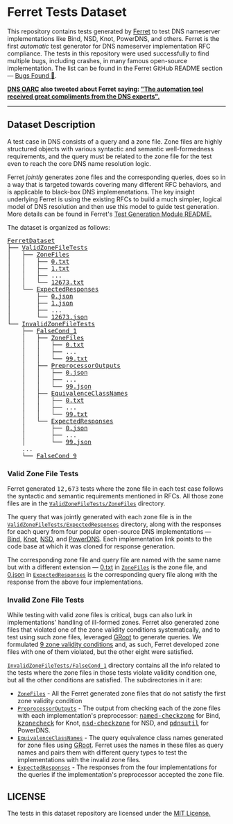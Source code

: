 # Ferret Tests Dataset

This repository contains tests generated by [Ferret](https://github.com/dns-groot/Ferret) to test DNS nameserver implementations like Bind, NSD, Knot, PowerDNS, and others. Ferret is the first _automatic_ test generator for DNS nameserver implementation RFC compliance. The tests in this repository were used successfully to find multiple bugs, including crashes, in many famous open-source implementation. The list can be found in the Ferret GitHub README section &mdash; [Bugs Found :bug:](https://github.com/dns-groot/Ferret#bugs-found).


**[DNS OARC](https://indico.dns-oarc.net/event/38/) also tweeted about Ferret saying: ["The automation tool received great compliments from the DNS experts".](https://twitter.com/dnsoarc/status/1390497128825376770)**

------------------------------------
## Dataset Description

A test case in DNS consists of a query and a zone file. Zone files are highly structured objects with various syntactic and semantic well-formedness requirements, and the query must be related to the zone file for the test even to reach the core DNS name resolution logic.

Ferret _jointly_ generates zone files and the corresponding queries, does so in a way that is targeted towards covering many different RFC behaviors, and is applicable to black-box DNS implemenetations. The key insight underlying Ferret is using the existing RFCs to build a much simpler, logical model of DNS resolution and then use this model to guide test generation. More details can be found in Ferret's [Test Generation Module README.](https://github.com/dns-groot/Ferret/tree/main/TestGenerator)

The dataset is organized as follows:

<pre>
<a href="https://github.com/dns-groot/FerretDataset">FerretDataset</a>
├── <a href="ValidZoneFileTests">ValidZoneFileTests</a>
│   ├── <a href="ValidZoneFileTests/ZoneFiles">ZoneFiles</a>
│   │   ├── <a href="ValidZoneFileTests/ZoneFiles/0.txt">0.txt</a>
│   │   ├── <a href="ValidZoneFileTests/ZoneFiles/1.txt">1.txt</a>
│   │   ├── ...
│   │   └── <a href="ValidZoneFileTests/ZoneFiles/12673.txt">12673.txt</a>
│   └── <a href="ValidZoneFileTests/ExpectedResponses">ExpectedResponses</a>
│       ├── <a href="ValidZoneFileTests/ExpectedResponses/0.json">0.json</a>
│       ├── <a href="ValidZoneFileTests/ExpectedResponses/1.json">1.json</a>
│       ├── ...
│       └── <a href="ValidZoneFileTests/ExpectedResponses/12673.json">12673.json</a>
└── <a href="InvalidZoneFileTests">InvalidZoneFileTests</a>
    ├── <a href="InvalidZoneFileTests/FalseCond_1">FalseCond_1</a>
    │   ├── <a href="InvalidZoneFileTests/FalseCond_1/ZoneFiles">ZoneFiles</a>
    │   │   ├── <a href="InvalidZoneFileTests/FalseCond_1/ZoneFiles/0.txt">0.txt</a>
    │   │   ├── ...
    │   │   └── <a href="InvalidZoneFileTests/FalseCond_1/ZoneFiles/99.txt">99.txt</a>
    │   ├── <a href="InvalidZoneFileTests/FalseCond_1/PreprocessorOutputs">PreprocessorOutputs</a>
    │   │   ├── <a href="InvalidZoneFileTests/FalseCond_1/PreprocessorOutputs/0.json">0.json</a>
    │   │   ├── ...
    │   │   └── <a href="InvalidZoneFileTests/FalseCond_1/PreprocessorOutputs/99.json">99.json</a>
    │   ├── <a href="InvalidZoneFileTests/FalseCond_1/EquivalenceClassNames">EquivalenceClassNames</a>
    │   │   ├── <a href="InvalidZoneFileTests/FalseCond_1/EquivalenceClassNames/0.txt">0.txt</a>
    │   │   ├── ...
    │   │   └── <a href="InvalidZoneFileTests/FalseCond_1/EquivalenceClassNames/99.txt">99.txt</a>
    │   └── <a href="InvalidZoneFileTests/FalseCond_1/ExpectedResponses">ExpectedResponses</a>
    │       ├── <a href="InvalidZoneFileTests/FalseCond_1/ExpectedResponses/0.json">0.json</a>
    │       ├── ...
    │       └── <a href="InvalidZoneFileTests/FalseCond_1/ExpectedResponses/99.json">99.json</a>    
    ...
    └── <a href="InvalidZoneFileTests/FalseCond_9">FalseCond_9</a>
</pre>

### Valid Zone File Tests
Ferret generated <kbd>12,673</kbd> tests where the zone file in each test case follows the syntactic and semantic requirements mentioned in RFCs. All those zone files are in the [`ValidZoneFileTests/ZoneFiles`](ValidZoneFileTests/ZoneFiles) directory. 

The query that was jointly generated with each zone file is in the [`ValidZoneFileTests/ExpectedResponses`](ValidZoneFileTests/ExpectedResponses) directory, along with the responses for each query from four popular open-source DNS implementations &mdash; [Bind](https://gitlab.isc.org/isc-projects/bind9/-/tree/eeec53eb5da5c0968e099f01c6236127f9813a97), [Knot](https://gitlab.nic.cz/knot/knot-dns/-/tree/41d8c938bc0ca70d4fc19ab01e72a8fd39b6c1cc), [NSD](https://github.com/NLnetLabs/nsd/tree/019f683093fd94aaf8fee58bb1297c82eea887cc), and [PowerDNS](https://github.com/PowerDNS/pdns/tree/57ec75fc8a217ae01de314e17333e11d9dd16772). Each implementation link points to the code base at which it was cloned for response generation. 

The corresponding zone file and query file are named with the same name but with a different extension &mdash; <a href="ValidZoneFileTests/ZoneFiles/0.txt">0.txt</a> in [`ZoneFiles`](ValidZoneFileTests/ZoneFiles) is the zone file, and <a href="ValidZoneFileTests/ExpectedResponses/0.json">0.json</a> in [`ExpectedResponses`](ValidZoneFileTests/ExpectedResponses) is the corresponding query file along with the response from the above four implementations.

### Invalid Zone File Tests

While testing with valid zone files is critical, bugs can also lurk in implementations' handling of ill-formed zones. Ferret also generated zone files that violated one of the zone validity conditions systematically, and to test using such zone files, leveraged [GRoot](https://github.com/dns-groot/groot) to generate queries. We formulated [9 zone validity conditions](https://github.com/dns-groot/Ferret/tree/main/TestGenerator#invalid-zone-file-tests) and, as such, Ferret developed zone files with one of them violated, but the other eight were satisfied.

[`InvalidZoneFileTests/FalseCond_1`](InvalidZoneFileTests/FalseCond_1) directory contains all the info related to the tests where the zone files in those tests violate validity condition one, but all the other conditions are satisfied. The subdirectories in it are:

- [`ZoneFiles`](InvalidZoneFileTests/FalseCond_1/ZoneFiles) - All the Ferret generated zone files that do not satisfy the first zone validity condition
- [`PreprocessorOutputs`](InvalidZoneFileTests/FalseCond_1/PreprocessorOutputs) - The output from checking each of the zone files with each implementation's preprocessor: <kbd>[named-checkzone](https://linux.die.net/man/8/named-checkzone)</kbd> for Bind, <kbd>[kzonecheck](https://www.knot-dns.cz/docs/2.5/html/man_kzonecheck.html)</kbd> for Knot, <kbd>[nsd-checkzone](https://www.nlnetlabs.nl/documentation/nsd/nsd-checkzone/)</kbd> for NSD, and <kbd>[pdnsutil](https://doc.powerdns.com/authoritative/manpages/pdnsutil.1.html)</kbd> for PowerDNS.
- [`EquivalenceClassNames`](InvalidZoneFileTests/FalseCond_1/EquivalenceClassNames/) - The query equivalence class names generated for zone files using [GRoot](https://github.com/dns-groot/groot). Ferret uses the names in these files as query names and pairs them with different query types to test the implementations with the invalid zone files.
- [`ExpectedResponses`](InvalidZoneFileTests/FalseCond_1/ExpectedResponses/) - The responses from the four implementations for the queries if the implementation's preprocessor accepted the zone file.

## LICENSE
The tests in this dataset repository are licensed under the [MIT License.](LICENSE)

